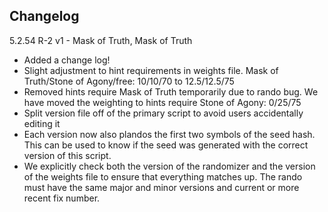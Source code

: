 ## Changelog

5.2.54 R-2 v1 - Mask of Truth, Mask of Truth
- Added a change log!
- Slight adjustment to hint requirements in weights file. Mask of Truth/Stone of Agony/free: 10/10/70 to 12.5/12.5/75
- Removed hints require Mask of Truth temporarily due to rando bug. We have moved the weighting to hints require Stone of Agony: 0/25/75
- Split version file off of the primary script to avoid users accidentally editing it
- Each version now also plandos the first two symbols of the seed hash. This can be used to know if the seed was generated with the correct version of this script.
- We explicitly check both the version of the randomizer and the version of the weights file to ensure that everything matches up. The rando must have the same major and minor versions and current or more recent fix number.